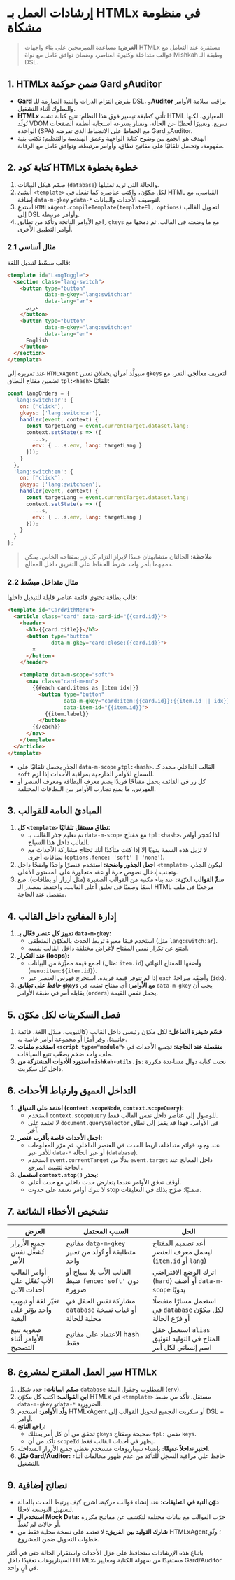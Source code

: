# إرشادات العمل بـ HTMLx في منظومة مشكاة

> **الغرض:** مساعدة المبرمجين على بناء واجهات HTMLx مستقرة عند التعامل مع قوالب متداخلة وكثيرة العناصر، وضمان توافق كامل مع نواة Mishkah وطبقة الـ DSL.

## 1. HTMLx ضمن حوكمة Gard وAuditor

* **Gard** يفرض التزام الذرات والبنية الصارمة للـ DSL، و**Auditor** يراقب سلامة الأوامر والسلوك أثناء التشغيل.
* **HTMLx** تأتي كطبقة تيسير فوق هذا النظام: تتيح كتابة تشبه HTML المعياري، لكنها تُولّد VDOM سريع، وتعبيرًا لحظيًا عن الحالة، وتمتاز بسرعة استجابة أنظمة الصفحات الواحدة (SPA) مع الحفاظ على الانضباط الذي تفرضه Gard وAuditor.
* الهدف هو الجمع بين وضوح كتابة الواجهة وعمق الهندسة والتنظيم؛ تكتب بنية مفهومة، وتحصل تلقائيًا على مفاتيح نطاق، وأوامر مرتبطة، وتوافق كامل مع الرقابة.

## 2. كتابة كود HTMLx خطوة بخطوة

1. صمّم هيكل البيانات (`database`) والحالة التي تريد تمثيلها.
2. أنشئ `<template>` لكل مكوّن، واكتب عناصره كما تفعل في HTML القياسي، مع إضافة `data-m-gkey` و`data-*` لتوصيف الأحداث والبيانات.
3. استدعِ `HTMLxAgent.compileTemplate(templateEl, options)` لتحويل القالب إلى DSL وأوامر مرتبطة.
4. راجع الأوامر الناتجة وتأكد من تطابق `gkeys` مع ما وضعته في القالب، ثم دمجها مع أوامر التطبيق الأخرى.

### 2.1 مثال أساسي

قالب مبسّط لتبديل اللغة:

```html
<template id="LangToggle">
  <section class="lang-switch">
    <button type="button"
            data-m-gkey="lang:switch:ar"
            data-lang="ar">
      عربي
    </button>
    <button type="button"
            data-m-gkey="lang:switch:en"
            data-lang="en">
      English
    </button>
  </section>
</template>
```

عند تمريره إلى `HTMLxAgent` سيولَّد أمران يحملان نفس `gkeys` لتعريف معالجي النقر، مع تضمين مفتاح النطاق `tpl:<hash>` تلقائيًا:

```javascript
const langOrders = {
  'lang:switch:ar': {
    on: ['click'],
    gkeys: ['lang:switch:ar'],
    handler(event, context) {
      const targetLang = event.currentTarget.dataset.lang;
      context.setState(s => ({
        ...s,
        env: { ...s.env, lang: targetLang }
      }));
    }
  },
  'lang:switch:en': {
    on: ['click'],
    gkeys: ['lang:switch:en'],
    handler(event, context) {
      const targetLang = event.currentTarget.dataset.lang;
      context.setState(s => ({
        ...s,
        env: { ...s.env, lang: targetLang }
      }));
    }
  }
};
```

> **ملاحظة:** الحالتان متشابهتان عمدًا لإبراز التزام كل زر بمفتاحه الخاص. يمكن دمجهما بأمر واحد شرط الحفاظ على التفريق داخل المعالج.

### 2.2 مثال متداخل مبسّط

قالب بطاقة تحتوي قائمة عناصر قابلة للتبديل داخلها:

```html
<template id="CardWithMenu">
  <article class="card" data-card-id="{{card.id}}">
    <header>
      <h3>{{card.title}}</h3>
      <button type="button"
              data-m-gkey="card:close:{{card.id}}">
        ×
      </button>
    </header>

    <template data-m-scope="soft">
      <nav class="card-menu">
        {{#each card.items as |item idx|}}
          <button type="button"
                  data-m-gkey="card:item:{{card.id}}:{{item.id || idx}}"
                  data-item-id="{{item.id}}">
            {{item.label}}
          </button>
        {{/each}}
      </nav>
    </template>
  </article>
</template>
```

* الجذر يحصل تلقائيًا على `data-m-scope` و`tpl:<hash>`. القالب الداخلي محدد كـ `soft` للسماح للأوامر الخارجية بمراقبة الأحداث إذا لزم.
* كل زر في القائمة يحمل مفتاحًا فريدًا يضم معرف البطاقة ومعرف العنصر أو الفهرس، ما يمنع تضارب الأوامر بين البطاقات المختلفة.

## 3. المبادئ العامة للقوالب

1. **كل `<template>` نطاق مستقل تلقائيًا:**
   * تم تعليم جذر القالب بـ `data-m-scope` مع مفتاح `tpl:<hash>`، لذا تُحجز أوامر القالب داخل هذا السياج.
   * لا تزيل هذه السمة يدويًا إلا إذا كنت متأكدًا أنك تحتاج مشاركة الأحداث مع نطاقات أخرى (`options.fence: 'soft' | 'none'`).
2. **اجعل الجذور واضحة:** استخدم عنصرًا واحدًا واضحًا داخل `<template>` ليكون الجذر، وتجنب إدخال نصوص حرة أو عقد متجاورة على المستوى الأعلى.
3. **سمِّ القوالب الذرّية:** عند بناء مكتبة من القوالب الصغيرة (مثل أزرار أو بطاقات)، ضع اسمًا وصفيًا في تعليق أعلى القالب، واحتفظ بمصدر الـ HTML مرجعيًا في ملف منفصل عند الحاجة.

## 4. إدارة المفاتيح داخل القالب

1. **تمييز كل عنصر فعّال بـ `data-m-gkey`:**
   * استخدم قيمًا معبرة تربط الحدث بالمكوّن المنطقي (مثل `lang:switch:ar`).
   * امتنع عن تكرار نفس المفتاح لأغراض مختلفة داخل القالب نفسه.
2. **عند التكرار (loops):**
   * اجمع قيمة مميِّزة من البيانات (مثال: `item.id`) وأضفها للمفتاح النهائي (`menu:item:${item.id}`).
   * إذا لم تتوفر قيمة فريدة، استخرج فهرس العنصر عبر `each` وأضِفَه صراحةً (`idx`).
3. **حافظ على تطابق `gkeys` مع الأوامر:** أي مفتاح تضعه في `data-m-gkey` يجب أن يقابله أمر في طبقة الأوامر (`orders`) يحمل نفس القيمة.

## 5. فصل السكربتات لكل مكوّن

1. **قسّم شيفرة التفاعل:** لكل مكوّن رئيسي داخل القالب (كالتبويب، مبدّل اللغة، قائمة جانبية)، وفر أمرًا أو مجموعة أوامر خاصة به.
2. **استخدم ملفات `<script type="module">` منفصلة عند الحاجة:** تجميع الأحداث في ملف واحد ضخم يصعّب تتبع السياقات.
3. **استورد الأدوات المشتركة من `mishkah-utils.js`:** تجنب كتابة دوال مساعدة مكررة داخل كل سكربت.

## 6. التداخل العميق وارتباط الأحداث

1. **اعتمد على السياق (`context.scopeNode`, `context.scopeQuery`):**
   * استخدم `context.scopeQuery` للوصول إلى عناصر داخل نفس القالب فقط.
   * لا تعتمد على `document.querySelector` في الأوامر، فهذا قد يقفز إلى نطاق آخر.
2. **اجعل الأحداث خاصة بأقرب عنصر:**
   * عند وجود قوائم متداخلة، اربط الحدث في العنصر الداخلي، ثم مرّر المعلومات للأمر عبر `data-*` أو عبر الحالة (`database`).
   * استخدم `event.currentTarget` بدلًا من `event.target` داخل المعالج عند الحاجة لتثبيت المرجع.
3. **استعمل `context.stop()` بحذر:**
   * أوقف تدفق الأوامر عندما يتعارض حدث داخلي مع حدث أعلى.
   * لا تترك أوامر تعتمد على حدوث stop ضمنيًا؛ صرّح بذلك في التعليقات.

## 7. تشخيص الأخطاء الشائعة

| العرض | السبب المحتمل | الحل |
| --- | --- | --- |
| جميع الأزرار تُشغِّل نفس الأمر | مفاتيح `data-m-gkey` متطابقة أو تُولّد من تعبير واحد | أعد تصميم المفتاح ليحمل معرف العنصر (`item.id` أو `lang`) |
| أوامر القالب الأب تُفعّل على أحداث الابن | القالب الأب بلا سياج أو ضبط `fence:'soft'` دون ضرورة | اترك الوضع الافتراضي (`hard`) أو أضف `data-m-scope` يدويًا |
| تغيّر لغة أو تبويب واحد يؤثر على البقية | مشاركة نفس الحقل في `database` أو غياب نسخة محلية للحالة | استعمل مسارًا منفصلًا في `database` لكل مكوّن أو فرّع الحالة |
| صعوبة تتبع الأوامر أثناء التصحيح | الاعتماد على مفاتيح hash فقط | استعمل حقل `alias` المتاح في التوليد لتوثيق اسم إنساني لكل أمر |

## 8. سير العمل المقترح لمشروع HTMLx

1. **صمّم البيانات:** حدد شكل `database` المطلوب وحقول البيئة (`env`).
2. **ابنِ القوالب:** اكتب كل مكوّن HTMLx في `<template>` مستقل. تأكد من ضبط `data-m-gkey` و`data-*` الضرورية.
3. **ولّد الأوامر:** استخدم HTMLxAgent أو سكربت التجميع لتحويل القوالب إلى DSL + أوامر.
4. **راجع الناتج:**
   * تحقق من أن كل أمر يمتلك `gkeys` صحيحة ومفتاح `tpl:` ضمن `keys`.
   * تأكد من أن `scopeId` يظهر في أحداث القالب فقط.
5. **اختبر تداخلاً عميقًا:** بإنشاء سيناريوهات مستخدم تغطي جميع الأزرار المتداخلة.
6. **فعّل Gard/Auditor:** حافظ على مراقبة السجل للتأكد من عدم ظهور مخالفات أثناء التشغيل.

## 9. نصائح إضافية

* **دوّن النية في التعليقات:** عند إنشاء قوالب مركبة، اشرح كيف يرتبط الحدث بالحالة لتسهيل التوسعة لاحقًا.
* **استخدم الـ Mock Data:** جرّب القوالب مع بيانات مختلفة لتكشف عن مفاتيح مكررة أو حالات لم تُغطَّ.
* **شارك التوليد بين الفريق:** لا تعتمد على نسخة محلية فقط من HTMLxAgent؛ وثّق خطوات التحويل ضمن المشروع.

باتباع هذه الإرشادات ستحافظ على عزل الأحداث واستقرار الحالة حتى في أكثر السيناريوهات تعقيدًا داخل HTMLx، مستفيدًا من سهولة الكتابة ومعايير Gard/Auditor في آنٍ واحد.

